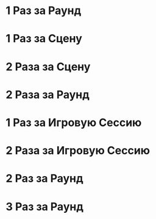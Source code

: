 # 1 Раз за Раунд

# 1 Раз за Сцену

# 2 Раза за Сцену

# 2 Раза за Раунд

# 1 Раз за Игровую Сессию

# 2 Раза за Игровую Сессию

# 2 Раз за Раунд

# 3 Раз за Раунд